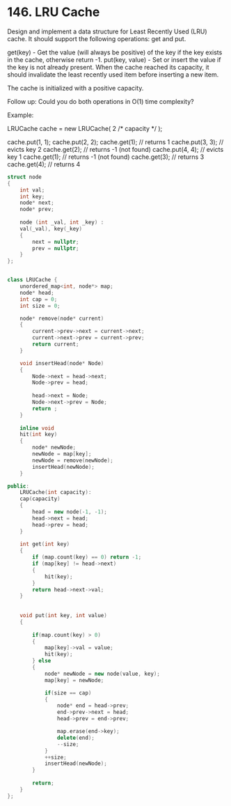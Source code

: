 # 146. LRU Cache


Design and implement a data structure for Least Recently Used (LRU) cache. It should support the following operations: get and put.

get(key) - Get the value (will always be positive) of the key if the key exists in the cache, otherwise return -1.
put(key, value) - Set or insert the value if the key is not already present. When the cache reached its capacity, it should invalidate the least recently used item before inserting a new item.

The cache is initialized with a positive capacity.

Follow up:
Could you do both operations in O(1) time complexity?

Example:

LRUCache cache = new LRUCache( 2 /* capacity */ );

cache.put(1, 1);
cache.put(2, 2);
cache.get(1);       // returns 1
cache.put(3, 3);    // evicts key 2
cache.get(2);       // returns -1 (not found)
cache.put(4, 4);    // evicts key 1
cache.get(1);       // returns -1 (not found)
cache.get(3);       // returns 3
cache.get(4);       // returns 4

```cpp
struct node
{
    int val; 
    int key; 
    node* next; 
    node* prev;
    
    node (int _val, int _key) : 
    val(_val), key(_key)
    {
        next = nullptr; 
        prev = nullptr; 
    }
};


class LRUCache {
    unordered_map<int, node*> map; 
    node* head; 
    int cap = 0;
    int size = 0; 

    node* remove(node* current)
    {
        current->prev->next = current->next; 
        current->next->prev = current->prev; 
        return current; 
    }

    void insertHead(node* Node)
    {
        Node->next = head->next; 
        Node->prev = head; 
        
        head->next = Node; 
        Node->next->prev = Node; 
        return ; 
    }
    
    inline void
    hit(int key)
    {
        node* newNode; 
        newNode = map[key]; 
        newNode = remove(newNode);
        insertHead(newNode);
    }

public:
    LRUCache(int capacity):
    cap(capacity)
    {
        head = new node(-1, -1);
        head->next = head; 
        head->prev = head;  
    }
    
    int get(int key) 
    {
        if (map.count(key) == 0) return -1;
        if (map[key] != head->next) 
        {
            hit(key);
        }
        return head->next->val; 
    }
    
    
    void put(int key, int value) 
    {
        
        if(map.count(key) > 0)
        {
            map[key]->val = value;
            hit(key); 
        } else
        {
            node* newNode = new node(value, key); 
            map[key] = newNode;

            if(size == cap)
            {
                node* end = head->prev; 
                end->prev->next = head; 
                head->prev = end->prev; 

                map.erase(end->key);
                delete(end);
                --size; 
            }
            ++size; 
            insertHead(newNode); 
        }
        
        return; 
    }
};
```
